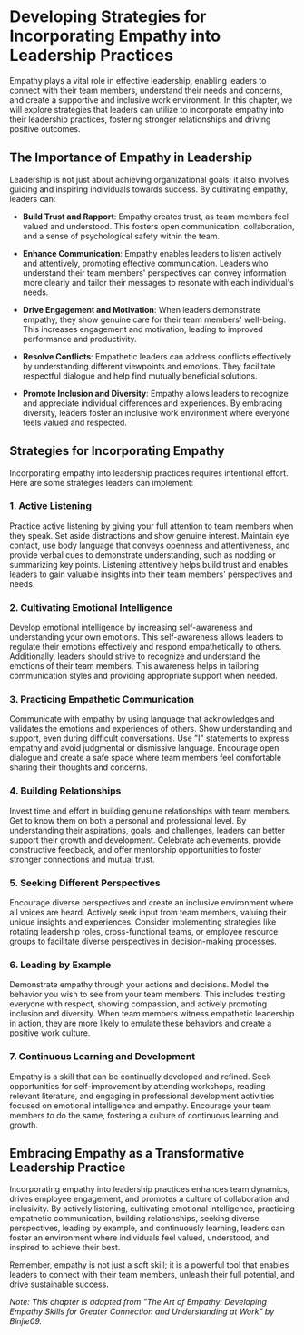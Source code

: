 Developing Strategies for Incorporating Empathy into Leadership Practices
==================================================================================

Empathy plays a vital role in effective leadership, enabling leaders to connect with their team members, understand their needs and concerns, and create a supportive and inclusive work environment. In this chapter, we will explore strategies that leaders can utilize to incorporate empathy into their leadership practices, fostering stronger relationships and driving positive outcomes.

The Importance of Empathy in Leadership
---------------------------------------

Leadership is not just about achieving organizational goals; it also involves guiding and inspiring individuals towards success. By cultivating empathy, leaders can:

* **Build Trust and Rapport**: Empathy creates trust, as team members feel valued and understood. This fosters open communication, collaboration, and a sense of psychological safety within the team.

* **Enhance Communication**: Empathy enables leaders to listen actively and attentively, promoting effective communication. Leaders who understand their team members' perspectives can convey information more clearly and tailor their messages to resonate with each individual's needs.

* **Drive Engagement and Motivation**: When leaders demonstrate empathy, they show genuine care for their team members' well-being. This increases engagement and motivation, leading to improved performance and productivity.

* **Resolve Conflicts**: Empathetic leaders can address conflicts effectively by understanding different viewpoints and emotions. They facilitate respectful dialogue and help find mutually beneficial solutions.

* **Promote Inclusion and Diversity**: Empathy allows leaders to recognize and appreciate individual differences and experiences. By embracing diversity, leaders foster an inclusive work environment where everyone feels valued and respected.

Strategies for Incorporating Empathy
------------------------------------

Incorporating empathy into leadership practices requires intentional effort. Here are some strategies leaders can implement:

### 1. Active Listening

Practice active listening by giving your full attention to team members when they speak. Set aside distractions and show genuine interest. Maintain eye contact, use body language that conveys openness and attentiveness, and provide verbal cues to demonstrate understanding, such as nodding or summarizing key points. Listening attentively helps build trust and enables leaders to gain valuable insights into their team members' perspectives and needs.

### 2. Cultivating Emotional Intelligence

Develop emotional intelligence by increasing self-awareness and understanding your own emotions. This self-awareness allows leaders to regulate their emotions effectively and respond empathetically to others. Additionally, leaders should strive to recognize and understand the emotions of their team members. This awareness helps in tailoring communication styles and providing appropriate support when needed.

### 3. Practicing Empathetic Communication

Communicate with empathy by using language that acknowledges and validates the emotions and experiences of others. Show understanding and support, even during difficult conversations. Use "I" statements to express empathy and avoid judgmental or dismissive language. Encourage open dialogue and create a safe space where team members feel comfortable sharing their thoughts and concerns.

### 4. Building Relationships

Invest time and effort in building genuine relationships with team members. Get to know them on both a personal and professional level. By understanding their aspirations, goals, and challenges, leaders can better support their growth and development. Celebrate achievements, provide constructive feedback, and offer mentorship opportunities to foster stronger connections and mutual trust.

### 5. Seeking Different Perspectives

Encourage diverse perspectives and create an inclusive environment where all voices are heard. Actively seek input from team members, valuing their unique insights and experiences. Consider implementing strategies like rotating leadership roles, cross-functional teams, or employee resource groups to facilitate diverse perspectives in decision-making processes.

### 6. Leading by Example

Demonstrate empathy through your actions and decisions. Model the behavior you wish to see from your team members. This includes treating everyone with respect, showing compassion, and actively promoting inclusion and diversity. When team members witness empathetic leadership in action, they are more likely to emulate these behaviors and create a positive work culture.

### 7. Continuous Learning and Development

Empathy is a skill that can be continually developed and refined. Seek opportunities for self-improvement by attending workshops, reading relevant literature, and engaging in professional development activities focused on emotional intelligence and empathy. Encourage your team members to do the same, fostering a culture of continuous learning and growth.

Embracing Empathy as a Transformative Leadership Practice
---------------------------------------------------------

Incorporating empathy into leadership practices enhances team dynamics, drives employee engagement, and promotes a culture of collaboration and inclusivity. By actively listening, cultivating emotional intelligence, practicing empathetic communication, building relationships, seeking diverse perspectives, leading by example, and continuously learning, leaders can foster an environment where individuals feel valued, understood, and inspired to achieve their best.

Remember, empathy is not just a soft skill; it is a powerful tool that enables leaders to connect with their team members, unleash their full potential, and drive sustainable success.

*Note: This chapter is adapted from "The Art of Empathy: Developing Empathy Skills for Greater Connection and Understanding at Work" by Binjie09.*
